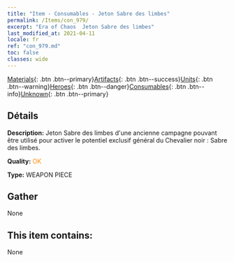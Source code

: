 ```yaml
---
title: "Item - Consumables - Jeton Sabre des limbes"
permalink: /Items/con_979/
excerpt: "Era of Chaos  Jeton Sabre des limbes"
last_modified_at: 2021-04-11
locale: fr
ref: "con_979.md"
toc: false
classes: wide
---
```

 [Materials](/fr/Items/){: .btn .btn--primary}[Artifacts](/fr/Items/Artifacts/){: .btn .btn--success}[Units](/fr/Items/Units/){: .btn .btn--warning}[Heroes](/fr/Items/Heroes/){: .btn .btn--danger}[Consumables](/fr/Items/Consumables/){: .btn .btn--info}[Unknown](/fr/Items/Unknown/){: .btn .btn--primary}

## Détails
 **Description:** Jeton Sabre des limbes d'une ancienne campagne pouvant être utilisé pour activer le potentiel exclusif général du Chevalier noir : Sabre des limbes.

 **Quality:** <span style="color: #FF8C00">OK</span>

 **Type:** WEAPON PIECE

## Gather

  None

## This item contains:

  None

